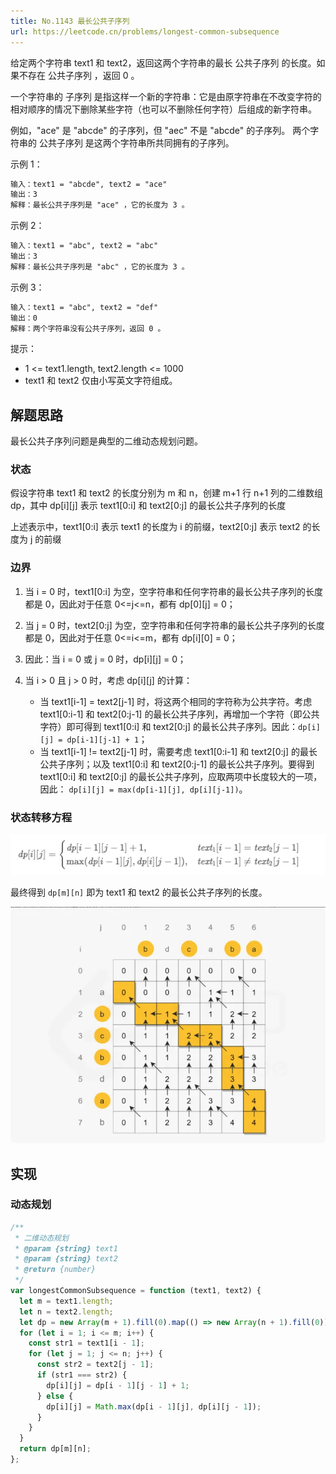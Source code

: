 ```yaml
---
title: No.1143 最长公共子序列
url: https://leetcode.cn/problems/longest-common-subsequence
---
```


给定两个字符串 text1 和 text2，返回这两个字符串的最长 公共子序列 的长度。如果不存在 公共子序列 ，返回 0 。

一个字符串的 子序列 是指这样一个新的字符串：它是由原字符串在不改变字符的相对顺序的情况下删除某些字符（也可以不删除任何字符）后组成的新字符串。

例如，"ace" 是 "abcde" 的子序列，但 "aec" 不是 "abcde" 的子序列。
两个字符串的 公共子序列 是这两个字符串所共同拥有的子序列。

示例 1：

```md
输入：text1 = "abcde", text2 = "ace"
输出：3
解释：最长公共子序列是 "ace" ，它的长度为 3 。
```

示例 2：

```md
输入：text1 = "abc", text2 = "abc"
输出：3
解释：最长公共子序列是 "abc" ，它的长度为 3 。
```

示例 3：

```md
输入：text1 = "abc", text2 = "def"
输出：0
解释：两个字符串没有公共子序列，返回 0 。
```

提示：

- 1 <= text1.length, text2.length <= 1000
- text1 和 text2 仅由小写英文字符组成。

## 解题思路

最长公共子序列问题是典型的二维动态规划问题。

### 状态

假设字符串 text1 和 text2 的长度分别为 m 和 n，创建 m+1 行 n+1 列的二维数组 dp，其中 dp\[i\]\[j\] 表示 text1\[0:i\] 和 text2\[0:j\] 的最长公共子序列的长度

上述表示中，text1\[0:i\] 表示 text1 的长度为 i 的前缀，text2\[0:j\] 表示 text2 的长度为 j 的前缀

### 边界

1. 当 i = 0 时，text1\[0:i\] 为空，空字符串和任何字符串的最长公共子序列的长度都是 0，因此对于任意 0<=j<=n，都有 dp\[0\]\[j\] = 0；

2. 当 j = 0 时，text2\[0:j\] 为空，空字符串和任何字符串的最长公共子序列的长度都是 0，因此对于任意 0<=i<=m，都有 dp\[i\]\[0\] = 0；

3. 因此：当 i = 0 或 j = 0 时，dp\[i\]\[j\] = 0；

4. 当 i > 0 且 j > 0 时，考虑 dp\[i\]\[j\] 的计算：
   - 当 text1\[i-1\] = text2\[j-1\] 时，将这两个相同的字符称为公共字符。考虑 text1\[0:i-1\] 和 text2\[0:j-1\] 的最长公共子序列，再增加一个字符（即公共字符）即可得到 text1\[0:i\] 和 text2\[0:j\] 的最长公共子序列。因此：`dp[i][j] = dp[i-1][j-1] + 1`；
   - 当 text1\[i-1\] != text2\[j-1\] 时，需要考虑 text1\[0:i-1\] 和 text2\[0:j\] 的最长公共子序列；以及 text1\[0:i\] 和 text2\[0:j-1\] 的最长公共子序列。要得到 text1\[0:i\] 和 text2\[0:j\] 的最长公共子序列，应取两项中长度较大的一项，因此： `dp[i][j] = max(dp[i-1][j], dp[i][j-1])`。

### 状态转移方程

![function-formula](/img/code_leetcode_No.1143_function-formula.png)

最终得到 `dp[m][n]` 即为 text1 和 text2 的最长公共子序列的长度。

![graphic-solution](/img/code_leetcode_No.1143_graphic-solution.png)

## 实现

### 动态规划

```js
/**
 * 二维动态规划
 * @param {string} text1
 * @param {string} text2
 * @return {number}
 */
var longestCommonSubsequence = function (text1, text2) {
  let m = text1.length;
  let n = text2.length;
  let dp = new Array(m + 1).fill(0).map(() => new Array(n + 1).fill(0));
  for (let i = 1; i <= m; i++) {
    const str1 = text1[i - 1];
    for (let j = 1; j <= n; j++) {
      const str2 = text2[j - 1];
      if (str1 === str2) {
        dp[i][j] = dp[i - 1][j - 1] + 1;
      } else {
        dp[i][j] = Math.max(dp[i - 1][j], dp[i][j - 1]);
      }
    }
  }
  return dp[m][n];
};
```
